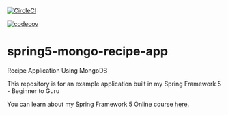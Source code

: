 [![CircleCI](https://circleci.com/gh/fajobst55/spring5-mongo-recipe-app.svg?style=svg)](https://circleci.com/gh/fajobst55/spring5-mongo-recipe-app)

[![codecov](https://codecov.io/gh/fajobst55/spring5-mysql-recipe-app/branch/master/graph/badge.svg?token=ACI4YMELER)](https://codecov.io/gh/fajobst55/spring5-mysql-recipe-app)
# spring5-mongo-recipe-app
Recipe Application Using MongoDB

This repository is for an example application built in my Spring Framework 5 - Beginner to Guru

You can learn about my Spring Framework 5 Online course [here.](http://courses.springframework.guru/p/spring-framework-5-begginer-to-guru/?product_id=363173)
